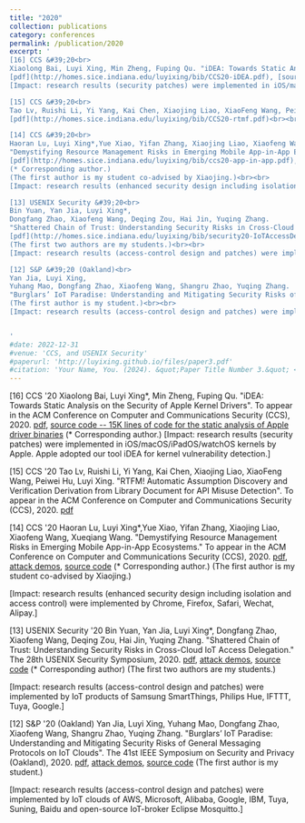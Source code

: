 ```yaml
---
title: "2020"
collection: publications
category: conferences
permalink: /publication/2020
excerpt: '
[16] CCS &#39;20<br>
Xiaolong Bai, Luyi Xing, Min Zheng, Fuping Qu. "iDEA: Towards Static Analysis on the Security of Apple Kernel Drivers". To appear in the ACM Conference on Computer and Communications Security (CCS), 2020.
[pdf](http://homes.sice.indiana.edu/luyixing/bib/CCS20-iDEA.pdf), [source code -- 15K lines of code for the static analysis of Apple driver binaries](https://github.com/luyixing/Driver-Security-Analyzer)<br><br>
[Impact: research results (security patches) were implemented in iOS/macOS/iPadOS/watchOS kernels by Apple. Apple adopted our tool iDEA for kernel vulnerability detection.]<br><br>

[15] CCS &#39;20<br>
Tao Lv, Ruishi Li, Yi Yang, Kai Chen, Xiaojing Liao, XiaoFeng Wang, Peiwei Hu, Luyi Xing. "RTFM! Automatic Assumption Discovery and Verification Derivation from Library Document for API Misuse Detection". To appear in the ACM Conference on Computer and Communications Security (CCS), 2020.
[pdf](http://homes.sice.indiana.edu/luyixing/bib/CCS20-rtmf.pdf)<br><br>

[14] CCS &#39;20<br>
Haoran Lu, Luyi Xing*,Yue Xiao, Yifan Zhang, Xiaojing Liao, Xiaofeng Wang, Xueqiang Wang.
"Demystifying Resource Management Risks in Emerging Mobile App-in-App Ecosystems." To appear in the ACM Conference on Computer and Communications Security (CCS), 2020.
[pdf](http://homes.sice.indiana.edu/luyixing/bib/ccs20-app-in-app.pdf), [attack demos](https://sites.google.com/view/appinapp/), [source code](https://sites.google.com/view/appinapp/)
(* Corresponding author.) 
(The first author is my student co-advised by Xiaojing.)<br><br>
[Impact: research results (enhanced security design including isolation and access control) were implemented by Chrome, Firefox, Safari, Wechat, Alipay.]<br><br>

[13] USENIX Security &#39;20<br>
Bin Yuan, Yan Jia, Luyi Xing*,
Dongfang Zhao, Xiaofeng Wang, Deqing Zou, Hai Jin, Yuqing Zhang.
"Shattered Chain of Trust: Understanding Security Risks in Cross-Cloud IoT Access Delegation." The 28th USENIX Security Symposium, 2020.
[pdf](http://homes.sice.indiana.edu/luyixing/bib/security20-IoTAccessDelegation.pdf), [attack demos](https://sites.google.com/view/shattered-chain-of-trust-under/home?authuser=1), [source code](https://sites.google.com/view/shattered-chain-of-trust-under/home/veriot?authuser=1) (* Corresponding author)
(The first two authors are my students.)<br><br>
[Impact: research results (access-control design and patches) were implemented by IoT products of Samsung SmartThings, Philips Hue, IFTTT, Tuya, Google.]<br><br>

[12] S&P &#39;20 (Oakland)<br>
Yan Jia, Luyi Xing, 
Yuhang Mao, Dongfang Zhao, Xiaofeng Wang, Shangru Zhao, Yuqing Zhang.
"Burglars’ IoT Paradise: Understanding and Mitigating Security Risks of General Messaging Protocols on IoT Clouds". The 41st IEEE Symposium on Security and Privacy (Oakland), 2020.[pdf](http://homes.sice.indiana.edu/luyixing/bib/oakland20-mqtt.pdf), [attack demos](https://sites.google.com/view/attackdemos/), [source code](https://github.com/user-online/mosquitto-defense/tree/master)
(The first author is my student.)<br><br>
[Impact: research results (access-control design and patches) were implemented by IoT clouds of AWS, Microsoft, Alibaba, Google, IBM, Tuya, Suning, Baidu and open-source IoT-broker Eclipse Mosquitto.]


'
#date: 2022-12-31
#venue: 'CCS, and USENIX Security'
#paperurl: 'http://luyixing.github.io/files/paper3.pdf'
#citation: 'Your Name, You. (2024). &quot;Paper Title Number 3.&quot; <i>GitHub Journal of Bugs</i>. 1(3).'
---
```


[16] CCS '20
Xiaolong Bai, Luyi Xing*, Min Zheng, Fuping Qu. "iDEA: Towards Static Analysis on the Security of Apple Kernel Drivers". To appear in the ACM Conference on Computer and Communications Security (CCS), 2020.
[pdf](http://homes.sice.indiana.edu/luyixing/bib/CCS20-iDEA.pdf), [source code -- 15K lines of code for the static analysis of Apple driver binaries](https://github.com/luyixing/Driver-Security-Analyzer)
(* Corresponding author.)
[Impact: research results (security patches) were implemented in iOS/macOS/iPadOS/watchOS kernels by Apple. Apple adopted our tool iDEA for kernel vulnerability detection.]

[15] CCS '20
Tao Lv, Ruishi Li, Yi Yang, Kai Chen, Xiaojing Liao, XiaoFeng Wang, Peiwei Hu, Luyi Xing. "RTFM! Automatic Assumption Discovery and Verification Derivation from Library Document for API Misuse Detection". To appear in the ACM Conference on Computer and Communications Security (CCS), 2020.
[pdf](http://homes.sice.indiana.edu/luyixing/bib/CCS20-rtmf.pdf)

[14] CCS '20
Haoran Lu, Luyi Xing*,Yue Xiao, Yifan Zhang, Xiaojing Liao, Xiaofeng Wang, Xueqiang Wang.
"Demystifying Resource Management Risks in Emerging Mobile App-in-App Ecosystems." To appear in the ACM Conference on Computer and Communications Security (CCS), 2020.
[pdf](http://homes.sice.indiana.edu/luyixing/bib/ccs20-app-in-app.pdf), [attack demos](https://sites.google.com/view/appinapp/), [source code](https://sites.google.com/view/appinapp/)
(* Corresponding author.) 
(The first author is my student co-advised by Xiaojing.)

[Impact: research results (enhanced security design including isolation and access control) were implemented by Chrome, Firefox, Safari, Wechat, Alipay.]

[13] USENIX Security '20
Bin Yuan, Yan Jia, Luyi Xing*,
Dongfang Zhao, Xiaofeng Wang, Deqing Zou, Hai Jin, Yuqing Zhang.
"Shattered Chain of Trust: Understanding Security Risks in Cross-Cloud IoT Access Delegation." The 28th USENIX Security Symposium, 2020.
[pdf](http://homes.sice.indiana.edu/luyixing/bib/security20-IoTAccessDelegation.pdf), [attack demos](https://sites.google.com/view/shattered-chain-of-trust-under/home?authuser=1), [source code](https://sites.google.com/view/shattered-chain-of-trust-under/home/veriot?authuser=1) (* Corresponding author)
(The first two authors are my students.)

[Impact: research results (access-control design and patches) were implemented by IoT products of Samsung SmartThings, Philips Hue, IFTTT, Tuya, Google.]

[12] S&P '20 (Oakland)
Yan Jia, Luyi Xing, 
Yuhang Mao, Dongfang Zhao, Xiaofeng Wang, Shangru Zhao, Yuqing Zhang.
"Burglars’ IoT Paradise: Understanding and Mitigating Security Risks of General Messaging Protocols on IoT Clouds". The 41st IEEE Symposium on Security and Privacy (Oakland), 2020. 
​[pdf](http://homes.sice.indiana.edu/luyixing/bib/oakland20-mqtt.pdf), [attack demos](https://sites.google.com/view/attackdemos/), [source code](https://github.com/user-online/mosquitto-defense/tree/master)
(The first author is my student.)

[Impact: research results (access-control design and patches) were implemented by IoT clouds of AWS, Microsoft, Alibaba, Google, IBM, Tuya, Suning, Baidu and open-source IoT-broker Eclipse Mosquitto.]
